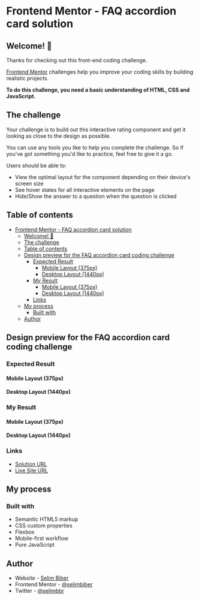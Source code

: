 # Frontend Mentor - FAQ accordion card solution

## Welcome! 👋

Thanks for checking out this front-end coding challenge.

[Frontend Mentor](https://www.frontendmentor.io) challenges help you improve your coding skills by building realistic projects.

**To do this challenge, you need a basic understanding of HTML, CSS and JavaScript.**

## The challenge

Your challenge is to build out this interactive rating component and get it looking as close to the design as possible.

You can use any tools you like to help you complete the challenge. So if you've got something you'd like to practice, feel free to give it a go.

Users should be able to:

- View the optimal layout for the component depending on their device's screen size
- See hover states for all interactive elements on the page
- Hide/Show the answer to a question when the question is clicked

## Table of contents
- [Frontend Mentor - FAQ accordion card solution](#frontend-mentor---faq-accordion-card-solution)
  - [Welcome! 👋](#welcome-)
  - [The challenge](#the-challenge)
  - [Table of contents](#table-of-contents)
  - [Design preview for the FAQ accordion card coding challenge](#design-preview-for-the-faq-accordion-card-coding-challenge)
    - [Expected Result](#expected-result)
      - [Mobile Layout (375px)](#mobile-layout-375px)
      - [Desktop Layout (1440px)](#desktop-layout-1440px)
    - [My Result](#my-result)
      - [Mobile Layout (375px)](#mobile-layout-375px-1)
      - [Desktop Layout (1440px)](#desktop-layout-1440px-1)
    - [Links](#links)
  - [My process](#my-process)
    - [Built with](#built-with)
  - [Author](#author)

## Design preview for the FAQ accordion card coding challenge

### Expected Result

#### Mobile Layout (375px)

#### Desktop Layout (1440px)

### My Result

#### Mobile Layout (375px)

#### Desktop Layout (1440px)

### Links

- [Solution URL]()
- [Live Site URL](ndex.html)

## My process

### Built with

- Semantic HTML5 markup
- CSS custom properties
- Flexbox
- Mobile-first workflow
- Pure JavaScript

## Author

- Website - [Selim Biber](https://www.selimbiber.dev)
- Frontend Mentor - [@selimbiber](https://www.frontendmentor.io/profile/selimbiber)
- Twitter - [@selimbbr](https://www.twitter.com/selimbbr)
